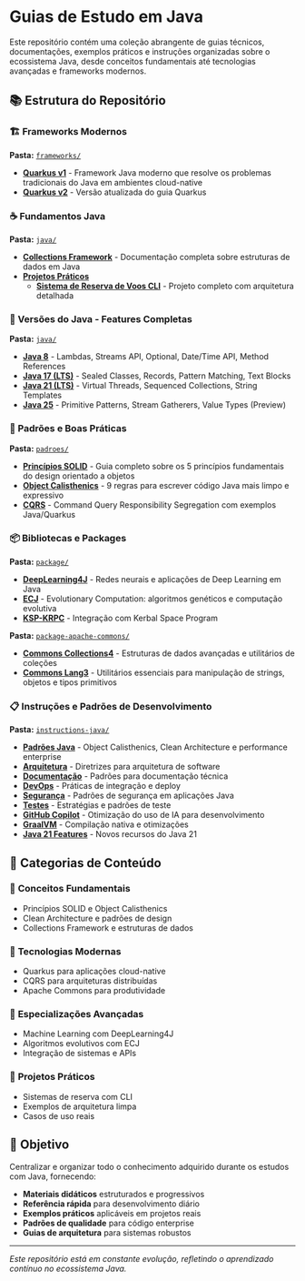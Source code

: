 # Guias de Estudo em Java

Este repositório contém uma coleção abrangente de guias técnicos, documentações, exemplos práticos e instruções organizadas sobre o ecossistema Java, desde conceitos fundamentais até tecnologias avançadas e frameworks modernos.

## 📚 Estrutura do Repositório

### 🏗️ Frameworks Modernos
**Pasta:** [`frameworks/`](./frameworks/)
- **[Quarkus v1](./frameworks/Quarkus.md)** - Framework Java moderno que resolve os problemas tradicionais do Java em ambientes cloud-native
- **[Quarkus v2](./frameworks/quarkus-v2.md)** - Versão atualizada do guia Quarkus

### ☕ Fundamentos Java
**Pasta:** [`java/`](./java/)
- **[Collections Framework](./java/Collections-Framework.md)** - Documentação completa sobre estruturas de dados em Java
- **[Projetos Práticos](./java/projetos/)**
  - **[Sistema de Reserva de Voos CLI](./java/projetos/Flight-Reservation-System-CLI.md)** - Projeto completo com arquitetura detalhada

### 🔢 Versões do Java - Features Completas
**Pasta:** [`java/`](./java/)
- **[Java 8](./java/8/Java8-Features.md)** - Lambdas, Streams API, Optional, Date/Time API, Method References
- **[Java 17 (LTS)](./java/17/Java17-Features.md)** - Sealed Classes, Records, Pattern Matching, Text Blocks
- **[Java 21 (LTS)](./java/21/Java21-Features.md)** - Virtual Threads, Sequenced Collections, String Templates
- **[Java 25](./java/25/Java25-Features.md)** - Primitive Patterns, Stream Gatherers, Value Types (Preview)

### 🎨 Padrões e Boas Práticas
**Pasta:** [`padroes/`](./padroes/)
- **[Princípios SOLID](./padroes/solid.md)** - Guia completo sobre os 5 princípios fundamentais do design orientado a objetos
- **[Object Calisthenics](./padroes/Object-Calisthenics.md)** - 9 regras para escrever código Java mais limpo e expressivo
- **[CQRS](./padroes/CQRS.md)** - Command Query Responsibility Segregation com exemplos Java/Quarkus

### 📦 Bibliotecas e Packages
**Pasta:** [`package/`](./package/)
- **[DeepLearning4J](./package/DeepLearning4J.md)** - Redes neurais e aplicações de Deep Learning em Java
- **[ECJ](./package/ECJ.md)** - Evolutionary Computation: algoritmos genéticos e computação evolutiva
- **[KSP-KRPC](./package/ksp-krpc.md)** - Integração com Kerbal Space Program

**Pasta:** [`package-apache-commons/`](./package-apache-commons/)
- **[Commons Collections4](./package-apache-commons/collections4.md)** - Estruturas de dados avançadas e utilitários de coleções
- **[Commons Lang3](./package-apache-commons/lang3.md)** - Utilitários essenciais para manipulação de strings, objetos e tipos primitivos

### 📋 Instruções e Padrões de Desenvolvimento
**Pasta:** [`instructions-java/`](./instructions-java/)
- **[Padrões Java](./instructions-java/java-coding.instructions.md)** - Object Calisthenics, Clean Architecture e performance enterprise
- **[Arquitetura](./instructions-java/architecture.instructions.md)** - Diretrizes para arquitetura de software
- **[Documentação](./instructions-java/documentation.instructions.md)** - Padrões para documentação técnica
- **[DevOps](./instructions-java/devops.instructions.md)** - Práticas de integração e deploy
- **[Segurança](./instructions-java/security.instructions.md)** - Padrões de segurança em aplicações Java
- **[Testes](./instructions-java/testing.instructions.md)** - Estratégias e padrões de teste
- **[GitHub Copilot](./instructions-java/copilot.instructions.md)** - Otimização do uso de IA para desenvolvimento
- **[GraalVM](./instructions-java/graalvm.instructions.md)** - Compilação nativa e otimizações
- **[Java 21 Features](./instructions-java/java21-features.instructions.md)** - Novos recursos do Java 21

## 🎯 Categorias de Conteúdo

### 🧠 **Conceitos Fundamentais**
- Princípios SOLID e Object Calisthenics
- Clean Architecture e padrões de design
- Collections Framework e estruturas de dados

### 🚀 **Tecnologias Modernas**
- Quarkus para aplicações cloud-native
- CQRS para arquiteturas distribuídas
- Apache Commons para produtividade

### 🤖 **Especializações Avançadas**
- Machine Learning com DeepLearning4J
- Algoritmos evolutivos com ECJ
- Integração de sistemas e APIs

### 💼 **Projetos Práticos**
- Sistemas de reserva com CLI
- Exemplos de arquitetura limpa
- Casos de uso reais

## 🚀 Objetivo

Centralizar e organizar todo o conhecimento adquirido durante os estudos com Java, fornecendo:
- **Materiais didáticos** estruturados e progressivos
- **Referência rápida** para desenvolvimento diário
- **Exemplos práticos** aplicáveis em projetos reais
- **Padrões de qualidade** para código enterprise
- **Guias de arquitetura** para sistemas robustos

---
*Este repositório está em constante evolução, refletindo o aprendizado contínuo no ecossistema Java.*
